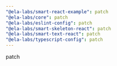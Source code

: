 ```yaml
---
"@ela-labs/smart-react-example": patch
"@ela-labs/core": patch
"@ela-labs/eslint-config": patch
"@ela-labs/smart-skeleton-react": patch
"@ela-labs/smart-text-react": patch
"@ela-labs/typescript-config": patch
---
```


patch
